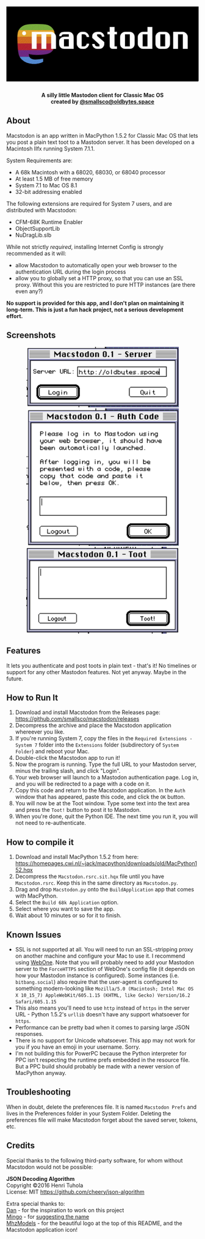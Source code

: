<h1 align="center"><img src="readme_screenshots/logo.png" alt="Macstodon"></h1>
<h4 align="center">A silly little Mastodon client for Classic Mac OS<br>created by <a href="https://oldbytes.space/@smallsco">@smallsco@oldbytes.space</a></h4>

## About
Macstodon is an app written in MacPython 1.5.2 for Classic Mac OS that lets you post a plain text toot to a Mastodon server. It has been developed on a Macintosh IIfx running System 7.1.1.

System Requirements are:
 - A 68k Macintosh with a 68020, 68030, or 68040 processor
 - At least 1.5 MB of free memory
 - System 7.1 to Mac OS 8.1
 - 32-bit addressing enabled

The following extensions are required for System 7 users, and are distributed with Macstodon:
 - CFM-68K Runtime Enabler
 - ObjectSupportLib
 - NuDragLib.slb

While not strictly _required_, installing Internet Config is strongly recommended as it will:
 - allow Macstodon to automatically open your web browser to the authentication URL during the login process
 - allow you to globally set a HTTP proxy, so that you can use an SSL proxy. Without this you are restricted to pure HTTP instances (are there even any?)

**No support is provided for this app, and I don't plan on maintaining it long-term. This is just a fun hack project, not a serious development effort.**

## Screenshots
<p align="center">
    <img src="readme_screenshots/login.png?raw=true" alt="Login Screenshot" width="400">
    <img src="readme_screenshots/auth.png?raw=true" alt="Auth Screenshot" width="400">
    <img src="readme_screenshots/toot.png?raw=true" alt="Toot Screenshot" width="400">
</p>

## Features
It lets you authenticate and post toots in plain text - that's it! No timelines or support for any other Mastodon features. Not yet anyway. Maybe in the future.

## How to Run It
1. Download and install Macstodon from the Releases page: <https://github.com/smallsco/macstodon/releases>
2. Decompress the archive and place the Macstodon application whereever you like.
3. If you're running System 7, copy the files in the `Required Extensions - System 7` folder into the `Extensions` folder (subdirectory of `System Folder`) and reboot your Mac.
4. Double-click the Macstodon app to run it!
5. Now the program is running. Type the full URL to your Mastodon server, minus the trailing slash, and click "Login".
6. Your web browser will launch to a Mastodon authentication page. Log in, and you will be redirected to a page with a code on it.
7. Copy this code and return to the Macstodon application. In the `Auth` window that has appeared, paste this code, and click the `OK` button.
8. You will now be at the Toot window. Type some text into the text area and press the `Toot!` button to post it to Mastodon.
9. When you're done, quit the Python IDE. The next time you run it, you will not need to re-authenticate.

## How to compile it
1. Download and install MacPython 1.5.2 from here: <https://homepages.cwi.nl/~jack/macpython/downloads/old/MacPython152.hqx>
2. Decompress the `Macstodon.rsrc.sit.hqx` file until you have `Macstodon.rsrc`. Keep this in the same directory as `Macstodon.py`.
3. Drag and drop `Macstodon.py` onto the `BuildApplication` app that comes with MacPython.
4. Select the `Build 68k Application` option.
5. Select where you want to save the app.
6. Wait about 10 minutes or so for it to finish.

## Known Issues
* SSL is not supported at all. You will need to run an SSL-stripping proxy on another machine and configure your Mac to use it. I recommend using [WebOne](https://github.com/atauenis/webone). Note that you will probably need to add your Mastodon server to the `ForceHTTPS` section of WebOne's config file (it depends on how your Mastodon instance is configured). Some instances (i.e. `bitbang.social`) also require that the user-agent is configured to something modern-looking like `Mozilla/5.0 (Macintosh; Intel Mac OS X 10_15_7) AppleWebKit/605.1.15 (KHTML, like Gecko) Version/16.2 Safari/605.1.15`
* This also means you'll need to use `http` instead of `https` in the server URL - Python 1.5.2's `urllib` doesn't have any support whatsoever for `https`.
* Performance can be pretty bad when it comes to parsing large JSON responses.
* There is no support for Unicode whatsoever. This app may not work for you if you have an emoji in your username. Sorry.
* I'm not building this for PowerPC because the Python interpreter for PPC isn't respecting the runtime prefs embedded in the resource file. But a PPC build should probably be made with a newer version of MacPython anyway.

## Troubleshooting
When in doubt, delete the preferences file. It is named `Macstodon Prefs` and lives in the Preferences folder in your System Folder. Deleting the preferences file will make Macstodon forget about the saved server, tokens, etc.

## Credits
Special thanks to the following third-party software, for whom without Macstodon would not be possible:

**JSON Decoding Algorithm**  
Copyright ©2016 Henri Tuhola  
License: MIT
<https://github.com/cheery/json-algorithm>

Extra special thanks to:  
[Dan](https://mastodon.lol/@billgoats) - for the inspiration to work on this project  
[Mingo](https://oldbytes.space/@mingo) - for [suggesting the name](https://oldbytes.space/@mingo/109316322622806248)  
[MhzModels](https://mastodon.art/@mhzmodels) - for the beautiful logo at the top of this README, and the Macstodon application icon!
